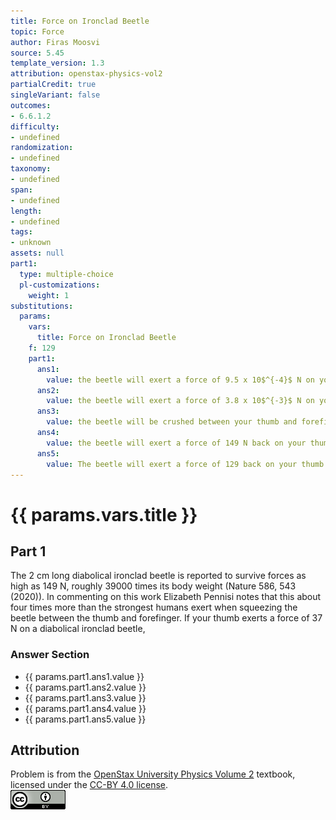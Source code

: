 ```yaml
---
title: Force on Ironclad Beetle
topic: Force
author: Firas Moosvi
source: 5.45
template_version: 1.3
attribution: openstax-physics-vol2
partialCredit: true
singleVariant: false
outcomes:
- 6.6.1.2
difficulty:
- undefined
randomization:
- undefined
taxonomy:
- undefined
span:
- undefined
length:
- undefined
tags:
- unknown
assets: null
part1:
  type: multiple-choice
  pl-customizations:
    weight: 1
substitutions:
  params:
    vars:
      title: Force on Ironclad Beetle
    f: 129
    part1:
      ans1:
        value: the beetle will exert a force of 9.5 x 10$^{-4}$ N on your thumb.
      ans2:
        value: the beetle will exert a force of 3.8 x 10$^{-3}$ N on your thumb.
      ans3:
        value: the beetle will be crushed between your thumb and forefinger.
      ans4:
        value: the beetle will exert a force of 149 N back on your thumb.
      ans5:
        value: The beetle will exert a force of 129 back on your thumb.
---
```

# {{ params.vars.title }}

## Part 1

The 2 cm long diabolical ironclad beetle is reported to survive forces as high as 149 N, roughly  39000 times its body weight (Nature 586, 543 (2020)).
In commenting on this work Elizabeth Pennisi notes that this about four times more than the strongest humans exert when squeezing the beetle between the thumb and forefinger.
If your thumb exerts a force of 37 N on a diabolical ironclad beetle,

### Answer Section

- {{ params.part1.ans1.value }}
- {{ params.part1.ans2.value }}
- {{ params.part1.ans3.value }}
- {{ params.part1.ans4.value }}
- {{ params.part1.ans5.value }}

## Attribution

Problem is from the [OpenStax University Physics Volume 2](https://openstax.org/details/books/university-physics-volume-2) textbook, licensed under the [CC-BY 4.0 license](https://creativecommons.org/licenses/by/4.0/).<br>![Image representing the Creative Commons 4.0 BY license.](https://raw.githubusercontent.com/firasm/bits/master/by.png)